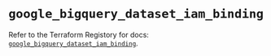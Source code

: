 # `google_bigquery_dataset_iam_binding`

Refer to the Terraform Registory for docs: [`google_bigquery_dataset_iam_binding`](https://www.terraform.io/docs/providers/google-beta/r/google_bigquery_dataset_iam_binding).
